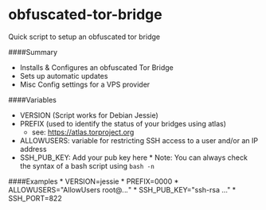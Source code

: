 # obfuscated-tor-bridge
Quick script to setup an obfuscated tor bridge

####Summary
  * Installs & Configures an obfuscated Tor Bridge
  * Sets up automatic updates
  * Misc Config settings for a VPS provider
  
  ####Variables
   * VERSION (Script works for Debian Jessie)
   * PREFIX (used to identify the status of your bridges using atlas)
     * see: https://atlas.torproject.org
   * ALLOWUSERS: variable for restricting SSH access to a user and/or an IP address
   * SSH_PUB_KEY: Add your pub key here
    * Note: You can always check the syntax of a bash script using `bash -n`

  ####Examples
     * VERSION=jessie
     * PREFIX=0000
     * ALLOWUSERS="AllowUsers root@*.*.*.*"
     * SSH_PUB_KEY="ssh-rsa ..."
     * SSH_PORT=822
